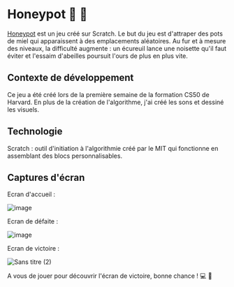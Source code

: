 # Honeypot :bear: :honeybee:

[Honeypot](https://scratch.mit.edu/projects/832012341) est un jeu créé sur Scratch. 
Le but du jeu est d'attraper des pots de miel qui apparaissent à des emplacements aléatoires. Au fur et à mesure des niveaux, la difficulté augmente : un écureuil lance une noisette qu'il faut éviter et l'essaim d'abeilles poursuit l'ours de plus en plus vite. 

## Contexte de développement
Ce jeu a été créé lors de la première semaine de la formation CS50 de Harvard. En plus de la création de l'algorithme, j'ai créé les sons et dessiné les visuels.

## Technologie
Scratch : outil d'initiation à l'algorithmie créé par le MIT qui fonctionne en assemblant des blocs personnalisables.

## Captures d'écran

Ecran d'accueil :

![image](https://user-images.githubusercontent.com/118806790/230459491-0576c86e-c444-4592-b3b4-e890a41e8031.png)

Ecran de défaite :

![image](https://user-images.githubusercontent.com/118806790/230459791-298d2873-b344-46a2-960b-efd6d1aa821c.png)

Ecran de victoire : 

![Sans titre (2)](https://user-images.githubusercontent.com/118806790/231719194-5cf777f0-2a68-49e5-b937-49cda99f2b46.png)

A vous de jouer pour découvrir l'écran de victoire, bonne chance ! :computer: :raised_hands:



